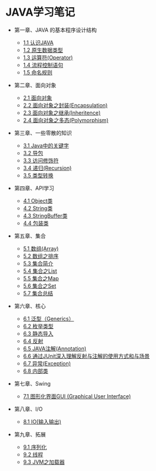 JAVA学习笔记
=================
* 第一章、JAVA 的基本程序设计结构

    * [1.1  认识JAVA](./1.1认识JAVA.md)
    * [1.2  原生数据类型](./1.2原生数据类型.md)
    * [1.3  运算符(Operator)](./1.3运算符(Operator).md)
    * [1.4  流程控制语句](./1.4流程控制语句.md)
    * [1.5  命名规则](./1.5命名规则.md)
    
* 第二章、面向对象    
    
    * [2.1  面向对象](./2.1面向对象.md)
    * [2.2  面向对象之封装(Encapsulation)](./2.2面向对象之封装.md)
    * [2.3  面向对象之继承(Inheritence)](./2.3面向对象之继承.md)
    * [2.4  面向对象之多态(Polymorphism)](./2.4面向对象之多态.md)
    
* 第三章、一些零散的知识
     
     * [3.1  Java中的关键字](./3.1Java中的关键字.md)
     * [3.2  导包](./3.2导包.md)
     * [3.3  访问修饰符](./3.3访问修饰符.md)
     * [3.4  递归(Recursion)](./3.4递归(Recursion).md)
     * [3.5  类型转换](./3.5类型转换.md)
     
* 第四章、API学习
      
     * [4.1  Object类](./4.1Object类.md) 
     * [4.2  String类](./4.2String类.md)
     * [4.3  StringBuffer类](./4.3StringBuffer类.md)
     * [4.4  包装类](./4.4包装类.md)

* 第五章、集合

     * [5.1  数组(Array)](./5.1数组(Array).md)
     * [5.2  数组之排序](./5.2数组之排序.md)
     * [5.3  集合简介](./5.3集合简介.md)
     * [5.4  集合之List](./5.4集合之List.md)
     * [5.5  集合之Map](./5.5集合之Map.md)
     * [5.6  集合之Set](./5.6集合之Set.md)
     * [5.7  集合总结](./5.7集合总结.md)

* 第六章、核心

     * [6.1  泛型（Generics）](./6.1泛型.md)
     * [6.2  枚举类型](./6.2枚举类型.md)
     * [6.3  静态导入](./6.3静态导入.md)
     * [6.4  反射](./6.4反射.md)
     * [6.5  JAVA注解(Annotation)](./6.5JAVA注解(Annotation).md)
     * [6.6  通过JUnit深入理解反射与注解的使用方式和与场景](./6.6通过JUnit深入理解反射与注解的使用方式和与场景.md)
     * [6.7  异常(Exception)](./6.7异常(Exception).md)
     * [6.8  内部类](./6.8内部类.md)
     
* 第七章、Swing

     * [7.1  图形化界面GUI (Graphical User Interface) ](./7.1图形化界面GUI.md)
     
* 第八章、I/O

     * [8.1  IO(输入输出)](./8.1IO(输入输出).md)

* 第九章、拓展

     * [9.1  序列化](./9.1序列化.md)
     * [9.2  线程](./9.2线程.md)
     * [9.3  JVM之加载器](./9.3JVM之加载器.md)
















